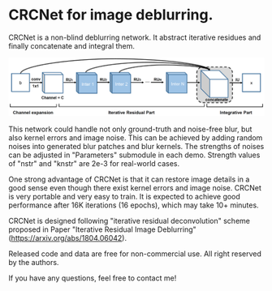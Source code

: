 # CRCNet for image deblurring.

CRCNet is a non-blind deblurring network. It abstract iterative residues and finally concatenate and integral them. 


![Network Structure](./network.png)


This network could handle not only ground-truth and noise-free blur, but also kernel errors and image noise. This can be achieved by adding random noises into generated blur patches and blur kernels. The strengths of noises can be adjusted in "Parameters" submodule in each demo. Strength values of "nstr" and "knstr" are 2e-3 for real-world cases.

One strong advantage of CRCNet is that it can restore image details in a good sense even though there exist kernel errors and image noise. CRCNet is very portable and very easy to train. It is expected to achieve good performance after 16K iterations (16 epochs), which may take 10+ minutes.

CRCNet is designed following "iterative residual deconvolution" scheme proposed in Paper "Iterative Residual Image Deblurring" (https://arxiv.org/abs/1804.06042).

Released code and data are free for non-commercial use. All right reserved by the authors.

If you have any questions, feel free to contact me!
